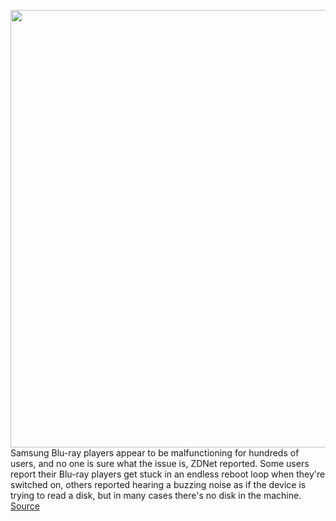 <img src='https://cdn.vox-cdn.com/thumbor/NO5M_wqdHKaeExw3oB4Qnpyp5-k=/0x0:2040x1360/1200x800/filters:focal(857x517:1183x843)/cdn.vox-cdn.com/uploads/chorus_image/image/66961634/acastro_190503_1777_samsung_0001.0.0.jpg' width='700px' /><br/>
Samsung Blu-ray players appear to be malfunctioning for hundreds of users, and no one is sure what the issue is, ZDNet reported. Some users report their Blu-ray players get stuck in an endless reboot loop when they're switched on, others reported hearing a buzzing noise as if the device is trying to read a disk, but in many cases there's no disk in the machine.
<a href='https://www.theverge.com/2020/6/20/21297854/samsung-blu-ray-problems-ssl-firmware'> Source <a/>